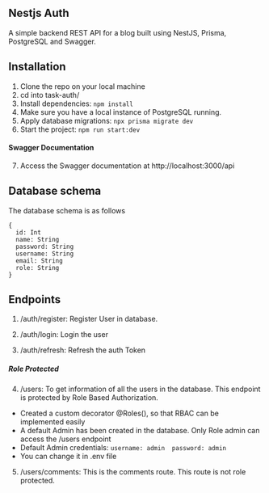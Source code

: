 ## Nestjs Auth 

A simple backend REST API for a blog built using NestJS, Prisma, PostgreSQL and Swagger. 

## Installation
1. Clone the repo on your local machine
2. cd into task-auth/
3. Install dependencies: `npm install`
4. Make sure you have a local instance of PostgreSQL running. 
5. Apply database migrations: `npx prisma migrate dev` 
6. Start the project:  `npm run start:dev`

#### Swagger Documentation

7. Access the Swagger documentation at http://localhost:3000/api

## Database schema
The database schema is as follows
```
{
  id: Int 
  name: String 
  password: String
  username: String
  email: String
  role: String
}
```
## Endpoints
1. /auth/register: Register User in database.

2. /auth/login: Login the user

3. /auth/refresh: Refresh the auth Token

##### Role Protected
4. /users: To get information of all the users in the database. This endpoint is protected by Role Based Authorization.
- Created a custom decorator @Roles(), so that RBAC can be implemented easily
- A default Admin has been created in the database. Only Role admin can access the /users endpoint
- Default Admin credentials: `username: admin  password: admin`
- You can change it in .env file

5. /users/comments: This is the comments route. This route is not role protected.

